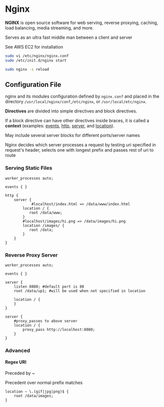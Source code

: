 # Nginx

**NGINX** is open source software for web serving, reverse proxying, caching, load balancing, media streaming, and more.

Serves as an ultra fast middle man between a client and server

See AWS EC2 for installation

```bash
sudo vi /etc/nginx/nginx.conf
sudo /etc/init.d/nginx start

sudo nginx -s reload
```

## Configuration File

nginx and its modules configuration defined by `nginx.conf` and placed in the directory `/usr/local/nginx/conf`,`/etc/nginx`, or `/usr/local/etc/nginx`.

**Directives** are divided into simple directives and block directives.

If a block directive can have other directives inside braces, it is called a **context** (examples: [events](https://nginx.org/en/docs/ngx_core_module.html#events), [http](https://nginx.org/en/docs/http/ngx_http_core_module.html#http), [server](https://nginx.org/en/docs/http/ngx_http_core_module.html#server), and [location](https://nginx.org/en/docs/http/ngx_http_core_module.html#location)).

May include several server blocks for different ports/server names

Nginx decides which server processes a request by testing uri specified in request's header, selects one with longest prefix and passes rest of uri to route

### Serving Static Files

```nginx
worker_processes auto;

events { }

http {
    server {
    		#localhost/index.html => /data/www/index.html
        location / {
           root /data/www; 
        }
        #localhost/images/hi.png => /data/images/hi.png
        location /images/ {
           root /data;
        }
    }
}
```

### Reverse Proxy Server

```nginx
worker_processes auto;

events { }

server {
    listen 8080; #default port is 80
    root /data/up1; #will be used when not specified in location

    location / {
    }
}

server {
  	#proxy_passes to above server
    location / {
        proxy_pass http://localhost:8080;
    }
}
```

### Advanced

#### Regex URI

Preceded by ~ 

Precedent over normal prefix matches

```nginx
location ~ \.(gif|jpg|png)$ {
    root /data/images;
}
```



